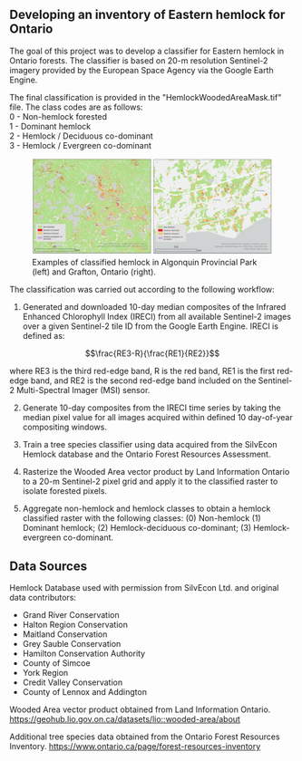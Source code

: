 Developing an inventory of Eastern hemlock for Ontario
------------------------------------------------------

The goal of this project was to develop a classifier for Eastern hemlock in Ontario forests. The classifier is based on 20-m resolution Sentinel-2 imagery provided by the European Space Agency via the Google Earth Engine.

The final classification is provided in the "HemlockWoodedAreaMask.tif" file. The class codes are as follows:  
0 - Non-hemlock forested  
1 - Dominant hemlock  
2 - Hemlock / Deciduous co-dominant  
3 - Hemlock / Evergreen co-dominant  

<figure>
  <img
  src="examples.png"
  alt="Examples of classified hemlock in Algonquin Provincial Park (left) and Grafton, Ontario (right)">
  <figcaption>Examples of classified hemlock in Algonquin Provincial Park (left) and Grafton, Ontario (right).</figcaption>
</figure>

The classification was carried out according to the following workflow:

1. Generated and downloaded 10-day median composites of the Infrared Enhanced Chlorophyll Index (IRECI) from all available Sentinel-2 images over a given Sentinel-2 tile ID from the Google Earth Engine. IRECI is defined as:

$$\frac{RE3-R}{\frac{RE1}{RE2}}$$

where RE3 is the third red-edge band, R is the red band, RE1 is the first red-edge band, and RE2 is the second red-edge band included on the Sentinel-2 Multi-Spectral Imager (MSI) sensor.

2. Generate 10-day composites from the IRECI time series by taking the median pixel value for all images acquired within defined 10 day-of-year compositing windows.

3. Train a tree species classifier using data acquired from the SilvEcon Hemlock database and the Ontario Forest Resources Assessment.

4. Rasterize the Wooded Area vector product by Land Information Ontario to a 20-m Sentinel-2 pixel grid and apply it to the classified raster to isolate forested pixels. 

5. Aggregate non-hemlock and hemlock classes to obtain a hemlock classified raster with the following classes: (0) Non-hemlock (1) Dominant hemlock; (2) Hemlock-deciduous co-dominant; (3) Hemlock-evergreen co-dominant.


## Data Sources

Hemlock Database used with permission from SilvEcon Ltd. and original data contributors:  
- Grand River Conservation  
- Halton Region Conservation   
- Maitland Conservation   
- Grey Sauble Conservation  
- Hamilton Conservation Authority  
- County of Simcoe  
- York Region  
- Credit Valley Conservation  
- County of Lennox and Addington  

Wooded Area vector product obtained from Land Information Ontario. https://geohub.lio.gov.on.ca/datasets/lio::wooded-area/about

Additional tree species data obtained from the Ontario Forest Resources Inventory. https://www.ontario.ca/page/forest-resources-inventory  
